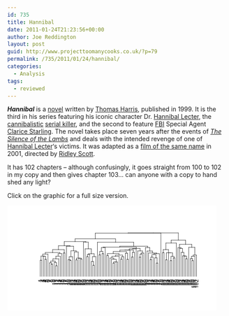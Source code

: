 ```yaml
---
id: 735
title: Hannibal
date: 2011-01-24T21:23:56+00:00
author: Joe Reddington
layout: post
guid: http://www.projecttoomanycooks.co.uk/?p=79
permalink: /735/2011/01/24/hannibal/
categories:
  - Analysis
tags:
  - reviewed
---
```

_**Hannibal**_ is a [novel](http://en.wikipedia.org/wiki/Novel "Novel") written by [Thomas Harris](http://en.wikipedia.org/wiki/Thomas_Harris "Thomas Harris"), published in 1999. It is the third in his series featuring his iconic character Dr. [Hannibal Lecter](http://en.wikipedia.org/wiki/Hannibal_Lecter "Hannibal Lecter"), the [cannibalistic](http://en.wikipedia.org/wiki/Cannibal "Cannibal") [serial killer](http://en.wikipedia.org/wiki/Serial_killer "Serial killer"), and the second to feature [FBI](http://en.wikipedia.org/wiki/FBI "FBI") Special Agent [Clarice Starling](http://en.wikipedia.org/wiki/Clarice_Starling "Clarice Starling"). The novel takes place seven years after the events of _[The Silence of the Lambs](http://en.wikipedia.org/wiki/The_Silence_of_the_Lambs_%28novel%29 "The Silence of the Lambs (novel)")_ and deals with the intended revenge of one of [Hannibal Lecter](http://en.wikipedia.org/wiki/Hannibal_Lecter "Hannibal Lecter")&#8216;s victims. It was adapted as a [film of the same name](http://en.wikipedia.org/wiki/Hannibal_%28film%29 "Hannibal (film)") in 2001, directed by [Ridley Scott](http://en.wikipedia.org/wiki/Ridley_Scott "Ridley Scott").

It has 102 chapters &#8211; although confusingly, it goes straight from 100 to 102 in my copy and then gives chapter 103&#8230; can anyone with a copy to hand shed any light?

Click on the graphic for a full size version.

![Alt text](/assets/uploads/2011/01/Dendrogram-6.png)
